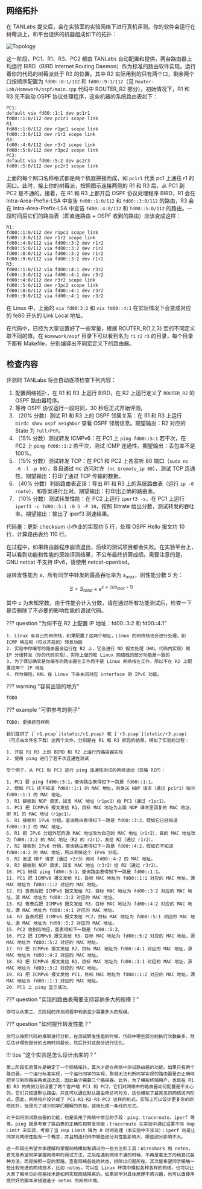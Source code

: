 ## 网络拓扑

在 TANLabs 提交后，会在实验室的实验网络下进行真机评测。你的软件会运行在树莓派上，和平台提供的机器组成如下的拓扑：

![Topology](img/topology_ripng.png)

这一阶段，PC1、R1、R3、PC2 都由 TANLabs 自动配置和提供，两台路由器上均运行 BIRD（BIRD Internet Routing Daemon）作为标准的路由软件实现。运行着你的代码的树莓派处于 R2 的位置。其中 R2 实际用到的只有两个口，剩余两个口按顺序配置为 `fd00::8:1/112` 和 `fd00::9:1/112`（见 `Router-Lab/Homework/ospf/main.cpp` 代码中 ROUTER_R2 部分）。初始情况下，R1 和 R3 先不启动 OSPF 协议处理程序，这些机器的系统路由表如下：

```text
PC1:
default via fd00::1:1 dev pc1r1
fd00::1:0/112 dev pc1r1 scope link
R1:
fd00::1:0/112 dev r1pc1 scope link
fd00::3:0/112 dev r1r2 scope link
R3:
fd00::4:0/112 dev r3r2 scope link
fd00::5:0/112 dev r3pc2 scope link
PC2:
default via fd00::5:2 dev pc2r3
fd00::5:0/112 dev pc2r3 scope link
```

上面的每个网口名称格式都是两个机器拼接而成，如 `pc1r1` 代表 pc1 上通往 r1 的网口。此时，接上你的树莓派，按照图示连接两侧的 R1 和 R3 后，从 PC1 到 PC2 是不通的。接着，在 R1 和 R3 上都开启 OSPF 协议处理程序 BIRD，R1 会在 Intra-Area-Prefix-LSA 中宣告 `fd00::1:0/112` 和 `fd00::3:0/112` 的路由，R3 会在 Intra-Area-Prefix-LSA 中宣告 `fd00::4:0/112` 和 `fd00::5:0/112` 的路由。一段时间后它们的路由表（即直连路由 + OSPF 收到的路由）应该变成这样：

```text
R1:
fd00::1:0/112 dev r1pc1 scope link
fd00::3:0/112 dev r1r2 scope link
fd00::4:0/112 via fd00::3:2 dev r1r2
fd00::5:0/112 via fd00::3:2 dev r1r2
fd00::8:0/112 via fd00::3:2 dev r1r2
fd00::9:0/112 via fd00::3:2 dev r1r2
R3:
fd00::1:0/112 via fd00::4:1 dev r3r2
fd00::3:0/112 via fd00::4:1 dev r3r2
fd00::4:0/112 dev r3r2 scope link
fd00::5:0/112 dev r3pc2 scope link
fd00::8:0/112 via fd00::4:1 dev r3r2
fd00::9:0/112 via fd00::4:1 dev r3r2
```

在 Linux 中，上面的 `via fd00:3:2` 和 `via fd00::4:1` 在实际情况下会变成对应的 fe80 开头的 Link Local 地址。

在代码中，已经为大家设置好了一些常量，根据 ROUTER_R{1,2,3} 宏的不同定义取不同的值。在 `Homework/ospf` 目录下可以看到名为 `r1` `r2` `r3` 的目录，每个目录下都有 Makefile，分别编译出不同宏定义下的路由器。

## 检查内容

评测时 TANLabs 将会自动逐项检查下列内容：

1. 配置网络拓扑，在 R1 和 R3 上运行 BIRD，在 R2 上运行定义了 `ROUTER_R2` 的 OSPF 路由器程序。
2. 等待 OSPF 协议运行一段时间，30 秒后正式开始评测。
3. （20% 分数）测试 R1 和 R3 上的 OSPF 邻居关系：在 R1 和 R3 上运行 `birdc show ospf neighbor` 查看 OSPF 邻居信息。期望输出：R2 对应的 State 为 `Full/PtP`。
4. （15% 分数）测试转发 ICMPv6：在 PC1 上 `ping fd00::5:1` 若干次，在 PC2 上 `ping fd00::1:2` 若干次，测试 ICMP 连通性。期望输出：丢包率不是 100%。
5. （15% 分数）测试转发 TCP：在 PC1 和 PC2 上各监听 80 端口（`sudo nc -6 -l -p 80`），各自通过 nc 访问对方（`nc $remote_ip 80`），测试 TCP 连通性。期望输出：打印了通过 TCP 传输的数据。
6. （40% 分数）判断路由表正误：导出 R1 和 R3 上的系统路由表（运行 `ip -6 route`），和答案进行比对。期望输出：打印出正确的路由表。
7. （10% 分数）测试转发性能：在 PC2 上运行 `iperf3 -s`，在 PC1 上运行 `iperf3 -c fd00::5:1 -O 5 -P 10`，按照 Bitrate 给出分数，测试转发的吞吐率。期望输出：输出了 iperf3 测速结果。

代码量：更新 checksum 小作业的实现约 5 行，处理 OSPF Hello 报文约 10 行，计算路由表约 110 行。

在过程中，如果路由器程序崩溃退出，后续的测试项目都会失败。在实验平台上，可以看到功能和性能的原始评测结果，不公布最终折算成绩。需要注意的是，GNU netcat 不支持 IPv6，请使用 netcat-openbsd。

设转发性能为 $s$，所有同学中转发的最高吞吐率为 $s_{max}$，则性能分数 $S$ 为：

$$
S = S_{total} \times e^{c \times (s/s_{max}-1)}
$$

其中 $c$ 为未知常数。由于性能会计入分数，请在通过所有功能测试后，检查一下是否删除了不必要的影响性能的调试代码。

??? question "为何不在 R2 上配置 IP 地址：fd00::3:2 和 fd00::4:1"

    1. Linux 有自己的网络栈，如果配置了这两个地址，Linux 的网络栈也会进行处理，如 ICMP 响应和（可以开启的）转发功能
    2. 实验中你编写的路由器会运行在 R2 上，它会进行 ND 报文处理（HAL 代码内实现）和 IP 分组转发（你的代码实现），实际上做的和 Linux 网络栈的部分功能是一致的
    3. 为了保证确实是你编写的路由器在工作而不是 Linux 网络栈在工作，所以不在 R2 上配置这两个 IP 地址
    4. 作为保险，HAL 在 Linux 下会关闭对应 interface 的 IPv6 功能。

??? warning "容易出错的地方"

    TODO

??? example "可供参考的例子"

    TODO: 更换抓包样例

    我们提供了 [`r1.pcap`](static/r1.pcap) 和 [`r3.pcap`](static/r3.pcap) （可点击文件名下载）这两个文件，分别是在 R1 和 R3 抓包的结果，模拟了实验的过程：
    
    1. 开启 R1 R3 上的 BIRD 和 R2 上运行的路由器实现
    2. 使用 ping 进行了若干次连通性测试
    
    举个例子，从 PC1 到 PC2 进行 ping 连通性测试的网络活动（忽略 RIP）：
    
    1. PC1 要 ping fd00::5:1，查询路由表得知下一跳是 fd00::1:1。
    2. 假如 PC1 还不知道 fd00::1:1 的 MAC 地址，则发送 NDP 请求（通过 pc1r1）询问 fd00::1:1 的 MAC 地址。
    3. R1 接收到 NDP 请求，回复 MAC 地址（r1pc1）给 PC1（通过 r1pc1）。
    4. PC1 把 ICMPv6 报文发给 R1，目标 MAC 地址为上面 NDP 请求里回复的 MAC 地址，即 R1 的 MAC 地址（r1pc1）。
    5. R1 接收到 IPv6 分组，查询路由表得知下一跳是 fd00::3:2，假如它已经知道 fd00::3:2 的 MAC 地址。
    6. R1 把 IPv6 分组外层的源 MAC 地址改为自己的 MAC 地址（r1r2），目的 MAC 地址改为 fd00::3:2 的 MAC 地址（R2 的 r2r1），发给 R2（通过 r1r2）。
    7. R2 接收到 IPv6 分组，查询路由表得知下一跳是 fd00::4:2，假如它不知道 fd00::4:2 的 MAC 地址，所以丢掉这个 IPv6 分组。
    8. R2 发送 NDP 请求（通过 r2r3）询问 fd00::4:2 的 MAC 地址。
    9. R3 接收到 NDP 请求，回复 MAC 地址（r3r2）给 R2（通过 r3r2）。
    10. PC1 继续 ping fd00::5:1，查询路由表得知下一跳是 fd00::1:1。
    11. PC1 把 ICMPv6 报文发给 R1，目标 MAC 地址为 fd00::1:1 对应的 MAC 地址，源 MAC 地址为 fd00::1:2 对应的 MAC 地址。
    12. R1 查表后把 ICMPv6 报文发给 R2，目标 MAC 地址为 fd00::3:2 对应的 MAC 地址，源 MAC 地址为 fd00::3:2 对应的 MAC 地址。
    13. R2 查表后把 ICMPv6 报文发给 R3，目标 MAC 地址为 fd00::4:2 对应的 MAC 地址，源 MAC 地址为 fd00::4:1 对应的 MAC 地址。
    14. R3 查表后把 ICMPv6 报文发给 PC2，目标 MAC 地址为 fd00::5:1 对应的 MAC 地址，源 MAC 地址为 fd00::5:2 对应的 MAC 地址。
    15. PC2 收到后响应，查表得知下一跳是 fd00::5:2。
    16. PC2 把 ICMPv6 报文发给 R3，目标 MAC 地址为 fd00::5:2 对应的 MAC 地址，源 MAC 地址为 fd00::5:2 对应的 MAC 地址。
    17. R3 把 ICMPv6 报文发给 R2，目标 MAC 地址为 fd00::4:1 对应的 MAC 地址，源 MAC 地址为 fd00::4:2 对应的 MAC 地址。
    18. R2 把 ICMPv6 报文发给 R1，目标 MAC 地址为 fd00::3:1 对应的 MAC 地址，源 MAC 地址为 fd00::3:2 对应的 MAC 地址。
    19. R1 把 ICMPv6 报文发给 PC1，目标 MAC 地址为 fd00::1:2 对应的 MAC 地址，源 MAC 地址为 fd00::1:1 对应的 MAC 地址。
    20. PC1 上 ping 显示成功。

??? question "实现的路由表需要支持容纳多大的规模？"

    你可以从第二、三阶段的评测流程中判断至少需要多大的规模。

??? question "如何提升转发性能？"

    你可以按照代码的框架进行分析，在测试转发性能的时候，代码中哪些部分的执行次数最多，然后估计哪些部分的占用时间最长，然后针对这部分进行优化。

!!! tips "这个实验是怎么设计出来的？"

    第二阶段实验首先是确定了一个网络拓扑，其次才是在网络中测试路由器的功能。如果只有两个路由器，一个运行标准实现，一个运行同学的实现，那就无法判断同学实现的路由器是否正确地把学习到的路由再发送出去，因此最少需要三个路由器。此外，为了模拟终端用户，也是在 R1 和 R3 的两侧分别设置了两个客户端 PC1 和 PC2，它们对网络中的路由器如何配置是不关心的，它们只知道默认路由，并且可以通过默认路由来访问对方，这也模拟了最常见的网络访问形式。因此，网络拓扑设计成了 PC1-R1-R2-R3-PC2 这样的形式。实际上可以设计更复杂的网络拓扑，但是为了减少同学们理解的负担，就简化成一条线的形式。
    
    对于如何测试路由器的功能，也是采用了网络中常见的手段：ping、traceroute、iperf 等等。ping 就是考察了路由表的正确性和转发功能；traceroute 在实验中通过设置不同 Hop Limit 来实现，考察了当 Hop Limit 降为 0 时的处理（本实验中不涉及）；iperf 则是让同学对网络性能有一个概念，并且知道代码中哪些部分对性能影响大，哪些部分影响不大。
    
    这一阶段还希望大家理解和掌握网络模拟和调试的一些方法和工具：Wireshark 和 netns。首先是希望同学掌握网络中的调试方法，之后在遇到网络不通的时候，不再是毫无方向地尝试各种方法，而是按照一定的思路，查看网络各处的状态，排除出问题所在。其次是希望同学接触一些比较先进的网络技术，比如 netns，可以在 Linux 环境中模拟各种各样的网络，也可以让大家了解常见的容器技术是如何实现网络隔离的。如果同学对具体原理不感兴趣，也可以直接用提供好的脚本来搭建基于 netns 的网络环境。
